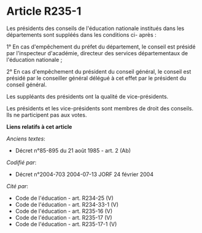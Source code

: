 # Article R235-1

Les présidents des conseils de l'éducation nationale institués dans les départements sont suppléés dans les conditions ci-
après :

1° En cas d'empêchement du préfet du département, le conseil est présidé par l'inspecteur d'académie, directeur des services
départementaux de l'éducation nationale ;

2° En cas d'empêchement du président du conseil général, le conseil est présidé par le conseiller général délégué à cet effet
par le président du conseil général.

Les suppléants des présidents ont la qualité de vice-présidents.

Les présidents et les vice-présidents sont membres de droit des conseils. Ils ne participent pas aux votes.

**Liens relatifs à cet article**

_Anciens textes_:

  - Décret n°85-895 du 21 août 1985 - art. 2 (Ab)

_Codifié par_:

  - Décret n°2004-703 2004-07-13 JORF 24 février 2004

_Cité par_:

  - Code de l'éducation - art. R234-25 (V)
  - Code de l'éducation - art. R234-33-1 (V)
  - Code de l'éducation - art. R235-16 (V)
  - Code de l'éducation - art. R235-17 (V)
  - Code de l'éducation - art. R235-17-1 (V)

